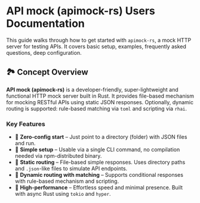 # API mock (apimock-rs) Users Documentation

This guide walks through how to get started with `apimock-rs`, a mock HTTP server for testing APIs. It covers basic setup, examples, frequently asked questions, deep configuration.

## 🏞️ Concept Overview

**API mock (apimock-rs)** is a developer-friendly, super-lightweight and functional HTTP mock server built in Rust. It provides file-based mechanism for mocking RESTful APIs using static JSON responses. Optionally, dynamic routing is supported: rule-based matching via `toml` and scripting via `rhai`.

### Key Features

- 👟 **Zero-config start** – Just point to a directory (folder) with JSON files and run.
- 🍬 **Simple setup** – Usable via a single CLI command, no compilation needed via npm-distributed binary.
- 🧳 **Static routing** – File-based simple responses. Uses directory paths and `.json`-like files to simulate API endpoints.
- 🎒 **Dynamic routing with matching** – Supports conditional responses with rule-based mechanism and scripting.
- 🍨 **High-performance** – Effortless speed and minimal presence. Built with async Rust using `tokio` and `hyper`.
